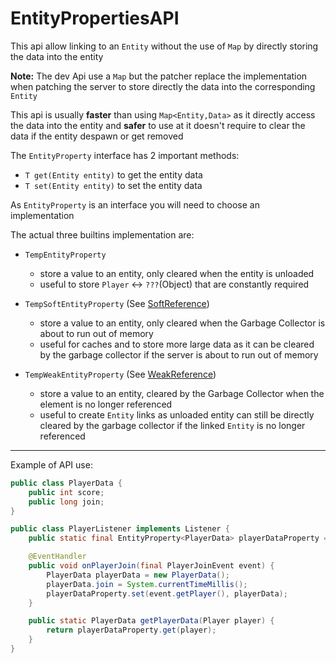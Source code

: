 # EntityPropertiesAPI

This api allow linking to an `Entity` without the use of `Map` by
directly storing the data into the entity

**Note:** The dev Api use a `Map` but the patcher replace the implementation when patching
the server to store directly the data into the corresponding `Entity`

This api is usually **faster** than using `Map<Entity,Data>` as it directly access the data
into the entity and **safer** to use at it doesn't require to clear the data if the
entity despawn or get removed 

The `EntityProperty` interface has 2 important methods:
- `T get(Entity entity)` to get the entity data
- `T set(Entity entity)` to set the entity data

As `EntityProperty` is an interface you will need to choose an implementation

The actual three builtins implementation are:

- `TempEntityProperty`  
  - store a value to an entity, only cleared when the entity is unloaded  
  - useful to store `Player` <-> `???`(Object) that are constantly required  

- `TempSoftEntityProperty` (See [SoftReference](https://docs.oracle.com/javase/8/docs/api/java/lang/ref/SoftReference.html))  
  - store a value to an entity, only cleared when the Garbage Collector is about
  to run out of memory  
  - useful for caches and to store more large data as it can be cleared by the
   garbage collector if the server is about to run out of memory  
   
- `TempWeakEntityProperty` (See [WeakReference](https://docs.oracle.com/javase/8/docs/api/java/lang/ref/WeakReference.html))  
  - store a value to an entity, cleared by the Garbage Collector when the element is
  no longer referenced
  - useful to create `Entity` links as unloaded entity can still be directly cleared 
  by the garbage collector if the linked `Entity` is no longer referenced

---------------------------------------

Example of API use:

```Java
public class PlayerData {
    public int score;
    public long join;
}
```

```Java
public class PlayerListener implements Listener {
    public static final EntityProperty<PlayerData> playerDataProperty = new TempEntityProperty(PlayerData.class);

    @EventHandler
    public void onPlayerJoin(final PlayerJoinEvent event) {
        PlayerData playerData = new PlayerData();
        playerData.join = System.currentTimeMillis();
        playerDataProperty.set(event.getPlayer(), playerData);
    }

    public static PlayerData getPlayerData(Player player) {
        return playerDataProperty.get(player);
    }
}
```